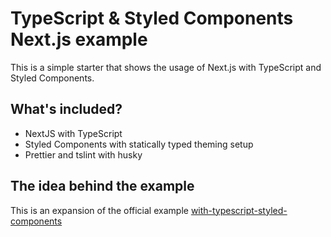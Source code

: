 # TypeScript & Styled Components Next.js example

This is a simple starter that shows the usage of Next.js with TypeScript and Styled Components.

## What's included?

- NextJS with TypeScript
- Styled Components with statically typed theming setup
- Prettier and tslint with husky

## The idea behind the example

This is an expansion of the official example [with-typescript-styled-components](https://github.com/zeit/next.js/tree/canary/examples/with-typescript-styled-components)
